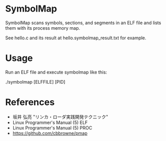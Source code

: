 
# SymbolMap

SymbolMap scans symbols, sections, and segments in an ELF file and lists them with its process memory map.

See hello.c and its result at hello.symbolmap_result.txt for example.


# Usage

Run an ELF file and execute symbolmap like this:

./symbolmap [ELFFILE] [PID]


# References

 - 坂井 弘亮 "リンカ・ローダ実践開発テクニック"
 - Linux Programmer's Manual (5) ELF
 - Linux Programmer's Manual (5) PROC
 - https://github.com/cbbrowne/pmap


